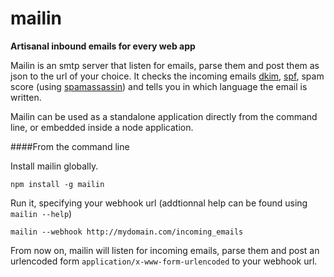 mailin
======

__Artisanal inbound emails for every web app__

Mailin is an smtp server that listen for emails, parse them and post them as json to the url of your choice.
It checks the incoming emails [dkim](http://en.wikipedia.org/wiki/DomainKeys_Identified_Mail), [spf](http://en.wikipedia.org/wiki/Sender_Policy_Framework), spam score (using [spamassassin](http://spamassassin.apache.org/)) and tells you in which language the email is written.

Mailin can be used as a standalone application directly from the command line, or embedded inside a node application.

####From the command line

Install mailin globally.

```
npm install -g mailin
```

Run it, specifying your webhook url (addtionnal help can be found using ```mailin --help```)
```
mailin --webhook http://mydomain.com/incoming_emails
```
From now on, mailin will listen for incoming emails, parse them and post an urlencoded form ```application/x-www-form-urlencoded``` to your webhook url.
